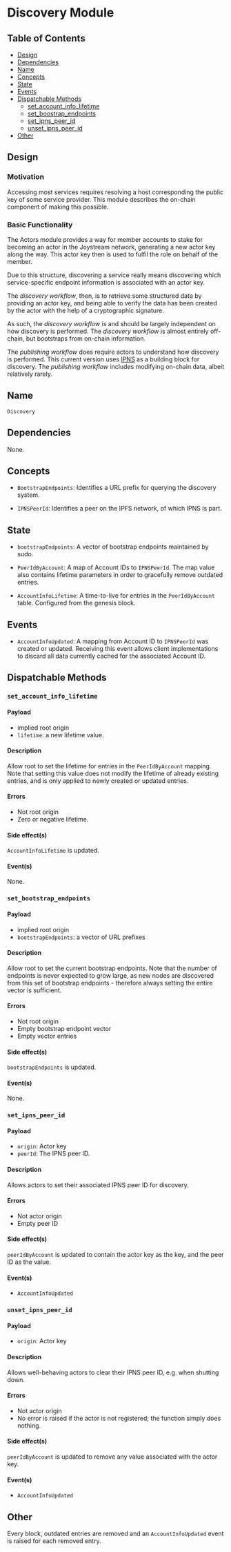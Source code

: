 # Discovery Module

## Table of Contents

- [Design](#design)
- [Dependencies](#dependencies)
- [Name](#name)
- [Concepts](#concepts)
- [State](#state)
- [Events](#events)
- [Dispatchable Methods](#dispatchable-methods)
  - [set_account_info_lifetime](#set_account_info_lifetime)
  - [set_boostrap_endpoints](#set_bootstrap_endpoints)
  - [set_ipns_peer_id](#set_ipns_peer_id)
  - [unset_ipns_peer_id](#unset_ipns_peer_id)
- [Other](#other)

## Design

### Motivation

Accessing most services requires resolving a host corresponding the public key of some service provider. This module describes the on-chain component of making this possible.

### Basic Functionality

The Actors module provides a way for member accounts to stake for becoming an
actor in the Joystream network, generating a new actor key along the way. This
actor key then is used to fulfil the role on behalf of the member.

Due to this structure, discovering a service really means discovering which
service-specific endpoint information is associated with an actor key.

The *discovery workflow*, then, is to retrieve some structured data by providing
an actor key, and being able to verify the data has been created by the actor
with the help of a cryptographic signature.

As such, the *discovery workflow* is and should be largely independent on
how discovery is performed. The *discovery workflow* is almost entirely off-chain,
but bootstraps from on-chain information.

The *publishing workflow* does require actors to understand how discovery is
performed. This current version uses [IPNS](https://docs.ipfs.io/guides/concepts/ipns/)
as a building block for discovery. The *publishing workflow* includes modifying
on-chain data, albeit relatively rarely.

<!-- This document is concerned only with *on-chain* operations. For the full,
high-level documentation see [TODO](#TODO). -->

## Name

`Discovery`

## Dependencies

None.

## Concepts

- `BootstrapEndpoints`: Identifies a URL prefix for querying the discovery system.

- `IPNSPeerId`: Identifies a peer on the IPFS network, of which IPNS is part.

## State

- `bootstrapEndpoints`: A vector of bootstrap endpoints maintained by sudo.

- `PeerIdByAccount`: A map of Account IDs to `IPNSPeerId`. The map value also
  contains lifetime parameters in order to gracefully remove outdated entries.

- `AccountInfoLifetime`: A time-to-live for entries in the `PeerIdByAccount` table.
  Configured from the genesis block.

## Events

- `AccountInfoUpdated`: A mapping from Account ID to `IPNSPeerId` was created or
  updated. Receiving this event allows client implementations to discard all data
  currently cached for the associated Account ID.

## Dispatchable Methods

### `set_account_info_lifetime`

#### Payload

- implied root origin
- `lifetime`: a new lifetime value.

#### Description

Allow root to set the lifetime for entries in the `PeerIdByAccount` mapping.
Note that setting this value does not modify
the lifetime of already existing entries, and is only applied to newly
created or updated entries.

#### Errors

- Not root origin
- Zero or negative lifetime.

#### Side effect(s)

`AccountInfoLifetime` is updated.

#### Event(s)

None.

### `set_bootstrap_endpoints`

#### Payload

- implied root origin
- `bootstrapEndpoints`: a vector of URL prefixes

#### Description

Allow root to set the current bootstrap endpoints. Note that the number of endpoints
is never expected to grow large, as new nodes are discovered from this set of
bootstrap endpoints - therefore always setting the entire vector is sufficient.

#### Errors

- Not root origin
- Empty bootstrap endpoint vector
- Empty vector entries

#### Side effect(s)

`bootstrapEndpoints` is updated.

#### Event(s)

None.

### `set_ipns_peer_id`

#### Payload

- `origin`: Actor key
- `peerId`: The IPNS peer ID.

#### Description

Allows actors to set their associated IPNS peer ID for discovery.

#### Errors

- Not actor origin
- Empty peer ID

#### Side effect(s)

`peerIdByAccount` is updated to contain the actor key as the key, and the peer
ID as the value.

#### Event(s)

- `AccountInfoUpdated`

### `unset_ipns_peer_id`

#### Payload

- `origin`: Actor key

#### Description

Allows well-behaving actors to clear their IPNS peer ID, e.g. when shutting down.

#### Errors

- Not actor origin
- No error is raised if the actor is not registered; the function simply does
  nothing.

#### Side effect(s)

`peerIdByAccount` is updated to remove any value associated with the actor key.

#### Event(s)

- `AccountInfoUpdated`

## Other

<!--  bad format, underspecified , change later to use on_initlize -->

Every block, outdated entries are removed and an `AccountInfoUpdated` event is
raised for each removed entry.
